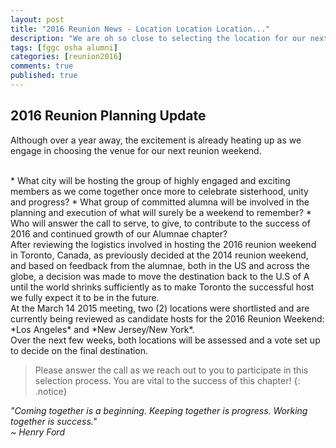 ```yaml
---
layout: post
title: "2016 Reunion News - Location Location Location..."
description: "We are oh so close to selecting the location for our next reunion weekend in 2016. Check out our update."
tags: [fggc osha alumni]
categories: [reunion2016]
comments: true
published: true
---
```


## 2016 Reunion Planning Update

Although over a year away, the excitement is already heating up as we engage in choosing the venue for our next reunion weekend. 

<br>
* What city will be hosting the group of highly engaged and exciting members as we come together once more to celebrate sisterhood, unity and progress?
* What group of committed alumna will be involved in the planning and execution of what will surely be a weekend to remember?
* Who will answer the call to serve, to give, to contribute to the success of 2016 and continued growth of our Alumnae chapter?

<br>
After reviewing the logistics involved in hosting the 2016 reunion weekend in Toronto, Canada, as previously decided at the 2014 reunion weekend, and based on feedback from the alumnae, both in the US and across the globe, a decision was made to move the destination back to the U.S of A until the world shrinks sufficiently as to make Toronto the successful host we fully expect it to be in the future.

<br>
At the March 14 2015 meeting, two (2) locations were shortlisted and are currently being reviewed as candidate hosts for the 2016 Reunion Weekend: *Los Angeles* and *New Jersey/New York*.

<br>
Over the next few weeks, both locations will be assessed and a vote set up to decide on the final destination.

>Please answer the call as we reach out to you to participate in this selection process. You are vital to the success of this chapter!
{: .notice} 

*"Coming together is a beginning. Keeping together is progress. Working together is success."*
<br>
*~ Henry Ford*
